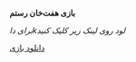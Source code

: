 **بازی هفت‌خان رستم**


*برای داkلود روی لینک زیر کلیک کنید*


[دانلود بازی](https://1drv.ms/u/c/0c5a5102c063fc23/EYnJ5dcUrOhIo6Rav5orI7ABFUQCgm3fcymglSv6Gukqhw?e=OHgHHO)
